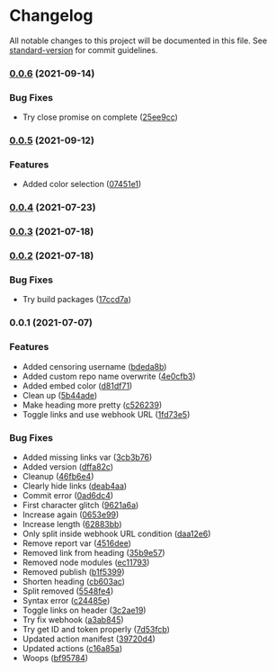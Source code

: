 # Changelog

All notable changes to this project will be documented in this file. See [standard-version](https://github.com/conventional-changelog/standard-version) for commit guidelines.

### [0.0.6](https://github.com/johnnyhuy/actions-discord-git-webhook/compare/v0.0.5...v0.0.6) (2021-09-14)


### Bug Fixes

* Try close promise on complete ([25ee9cc](https://github.com/johnnyhuy/actions-discord-git-webhook/commit/25ee9cc5e484459100efb8d3dfbb1f2d8195ba8f))

### [0.0.5](https://github.com/johnnyhuy/actions-discord-git-webhook/compare/v0.0.4...v0.0.5) (2021-09-12)


### Features

* Added color selection ([07451e1](https://github.com/johnnyhuy/actions-discord-git-webhook/commit/07451e10028df3eb1a1b030aad22d55e50461e27))

### [0.0.4](https://github.com/johnnyhuy/actions-discord-git-webhook/compare/v0.0.3...v0.0.4) (2021-07-23)

### [0.0.3](https://github.com/johnnyhuy/actions-discord-git-webhook/compare/v0.0.2...v0.0.3) (2021-07-18)

### [0.0.2](https://github.com/johnnyhuy/actions-discord-git-webhook/compare/v0.0.1...v0.0.2) (2021-07-18)


### Bug Fixes

* Try build packages ([17ccd7a](https://github.com/johnnyhuy/actions-discord-git-webhook/commit/17ccd7abb420e359a8e33edf99dfff3e013efefd))

### 0.0.1 (2021-07-07)


### Features

* Added censoring username ([bdeda8b](https://github.com/johnnyhuy/actions-discord-git-webhook/commit/bdeda8b42ace7abf4ef54818e4def3a74f1db696))
* Added custom repo name overwrite ([4e0cfb3](https://github.com/johnnyhuy/actions-discord-git-webhook/commit/4e0cfb339fb859d37f7abdd74d613e3b88c68165))
* Added embed color ([d81df71](https://github.com/johnnyhuy/actions-discord-git-webhook/commit/d81df711bc2b0995849ccd9daf8c5ec28df808da))
* Clean up ([5b44ade](https://github.com/johnnyhuy/actions-discord-git-webhook/commit/5b44adeb1e45a06992c6d00c0eb6a8e7c4f5646f))
* Make heading more pretty ([c526239](https://github.com/johnnyhuy/actions-discord-git-webhook/commit/c526239368fa3df349719055868cffb2fdcd754f))
* Toggle links and use webhook URL ([1fd73e5](https://github.com/johnnyhuy/actions-discord-git-webhook/commit/1fd73e5668b9abf9b85d1dc6a65baf57a1a5f88e))


### Bug Fixes

* Added missing links var ([3cb3b76](https://github.com/johnnyhuy/actions-discord-git-webhook/commit/3cb3b76753c7132ce1eae24ff03ad834a0045e4d))
* Added version ([dffa82c](https://github.com/johnnyhuy/actions-discord-git-webhook/commit/dffa82c7a45743e17c605e76c7ede8564ee7ab2e))
* Cleanup ([46fb6e4](https://github.com/johnnyhuy/actions-discord-git-webhook/commit/46fb6e4de2285de61b38bb0206f327192f62f31c))
* Clearly hide links ([deab4aa](https://github.com/johnnyhuy/actions-discord-git-webhook/commit/deab4aa3f31e8024ecb64984c12fc6b10e25337b))
* Commit error ([0ad6dc4](https://github.com/johnnyhuy/actions-discord-git-webhook/commit/0ad6dc44b47e63b9bf2de4aa61655c8eb78568ad))
* First character glitch ([9621a6a](https://github.com/johnnyhuy/actions-discord-git-webhook/commit/9621a6afff583b710afb8a9b394a910c03f83c14))
* Increase again ([0653e99](https://github.com/johnnyhuy/actions-discord-git-webhook/commit/0653e990ec8ad91239dc23527b6b55ff2b06e620))
* Increase length ([62883bb](https://github.com/johnnyhuy/actions-discord-git-webhook/commit/62883bb53ec8b85e49b7701a1c79cac3e4ba24cd))
* Only split inside webhook URL condition ([daa12e6](https://github.com/johnnyhuy/actions-discord-git-webhook/commit/daa12e6a72b4413b6e839cb0527082254eae3f85))
* Remove report var ([4516dee](https://github.com/johnnyhuy/actions-discord-git-webhook/commit/4516deeefdf6847a11f226ea98e1bea0b5500578))
* Removed link from heading ([35b9e57](https://github.com/johnnyhuy/actions-discord-git-webhook/commit/35b9e57f2cd125d703a11d35044a8d9fa9c14ae5))
* Removed node modules ([ec11793](https://github.com/johnnyhuy/actions-discord-git-webhook/commit/ec11793d267d3a9b441bfce7bdb1cd9abbfb491a))
* Removed publish ([b1f5399](https://github.com/johnnyhuy/actions-discord-git-webhook/commit/b1f53995a9e407d87222ffe2a4ca0628cac5e026))
* Shorten heading ([cb603ac](https://github.com/johnnyhuy/actions-discord-git-webhook/commit/cb603acb95da3e5fb861e40af9cda61bc1e5ab0d))
* Split removed ([5548fe4](https://github.com/johnnyhuy/actions-discord-git-webhook/commit/5548fe4f3be1d28433da9fd0e3f73e7fcdc8de7a))
* Syntax error ([c24485e](https://github.com/johnnyhuy/actions-discord-git-webhook/commit/c24485e62fb602ac668507f32dc006395a1e24f6))
* Toggle links on header ([3c2ae19](https://github.com/johnnyhuy/actions-discord-git-webhook/commit/3c2ae1909370d1ace4bc4fde9e78c2c6475f445a))
* Try fix webhook ([a3ab845](https://github.com/johnnyhuy/actions-discord-git-webhook/commit/a3ab845bf840aef1f9a1ef2d1b6cbda5a890b348))
* Try get ID and token properly ([7d53fcb](https://github.com/johnnyhuy/actions-discord-git-webhook/commit/7d53fcb677a6d2753240db17fd01730de01e6217))
* Updated action manifest ([39720d4](https://github.com/johnnyhuy/actions-discord-git-webhook/commit/39720d47fb2f127873228cc975f02d6ca27c712d))
* Updated actions ([c16a85a](https://github.com/johnnyhuy/actions-discord-git-webhook/commit/c16a85a16ddbb98eb7602c8043012833efe410b8))
* Woops ([bf95784](https://github.com/johnnyhuy/actions-discord-git-webhook/commit/bf95784f9fe287f1f3a2ff7c6e8fef41457fbad6))
